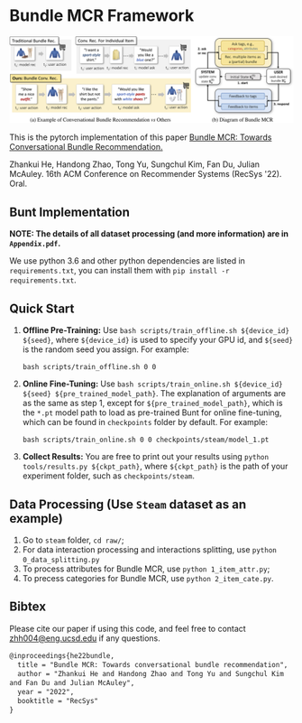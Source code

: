 # Bundle MCR Framework

![Introduction](./image/intro.jpg)

This is the pytorch implementation of this paper [Bundle MCR: Towards Conversational Bundle Recommendation.](https://arxiv.org/abs/2207.12628) 

Zhankui He, Handong Zhao, Tong Yu, Sungchul Kim, Fan Du, Julian McAuley. 16th ACM Conference on Recommender Systems (RecSys '22). Oral.

## Bunt Implementation

**NOTE: The details of all dataset processing (and more information) are in `Appendix.pdf`.**

We use python 3.6 and other python dependencies are listed in `requirements.txt`, you can install them with `pip install -r requirements.txt`.

## Quick Start

1. **Offline Pre-Training:** Use `bash scripts/train_offline.sh ${device_id} ${seed}`, where `${device_id}` is used to specify your GPU id, and `${seed}` is the random seed you assign. For example: 

    ```
    bash scripts/train_offline.sh 0 0
    ```
2. **Online Fine-Tuning:** Use `bash scripts/train_online.sh ${device_id} ${seed} ${pre_trained_model_path}`. The explanation of arguments are as the same as step 1, except for `${pre_trained_model_path}`, which is the `*.pt` model path to load as pre-trained Bunt for online fine-tuning, which can be found in `checkpoints` folder by default. For example:

    ```
    bash scripts/train_online.sh 0 0 checkpoints/steam/model_1.pt
    ```
3. **Collect Results:** You are free to print out your results using `python tools/results.py ${ckpt_path}`, where `${ckpt_path}` is the path of your experiment folder, such as `checkpoints/steam`.

## Data Processing (Use `Steam` dataset as an example)

1. Go to `steam` folder, `cd raw/`;
2. For data interaction processing and interactions splitting, use `python 0_data_splitting.py`
3. To process attributes for Bundle MCR, use `python 1_item_attr.py`;
4. To precess categories for Bundle MCR, use `python 2_item_cate.py`.

## Bibtex

Please cite our paper if using this code, and feel free to contact [zhh004@eng.ucsd.edu](zhh004@eng.ucsd.edu) if any questions.

```text
@inproceedings{he22bundle,
  title = "Bundle MCR: Towards conversational bundle recommendation",
  author = "Zhankui He and Handong Zhao and Tong Yu and Sungchul Kim and Fan Du and Julian McAuley",
  year = "2022",
  booktitle = "RecSys"
}
```
